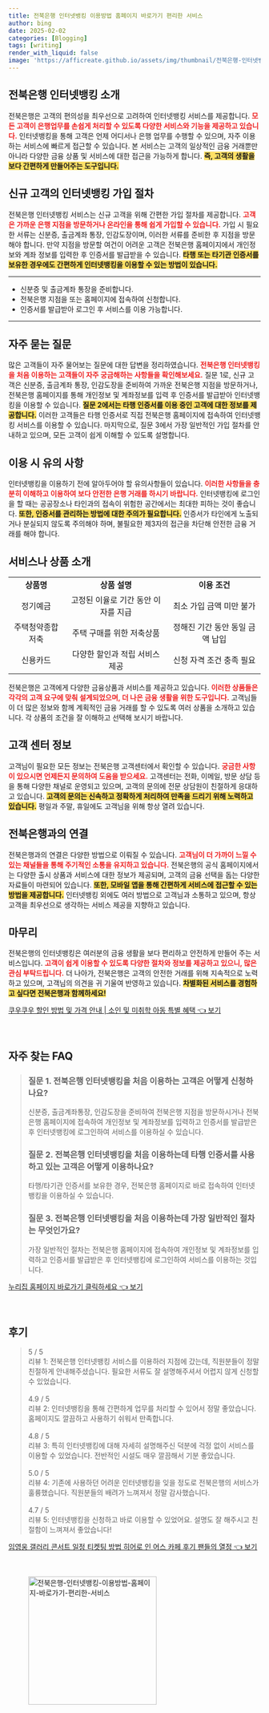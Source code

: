 ```yaml
---
title: 전북은행 인터넷뱅킹 이용방법 홈페이지 바로가기 편리한 서비스
author: bing
date: 2025-02-02
categories: [Blogging]
tags: [writing]
render_with_liquid: false
image: 'https://afficreate.github.io/assets/img/thumbnail/전북은행-인터넷뱅킹-이용방법-홈페이지-바로가기-편리한-서비스.webp'
---
```



<h2 id='전북은행_소개'>전북은행 인터넷뱅킹 소개</h2>

<p>전북은행은 고객의 편의성을 최우선으로 고려하여 인터넷뱅킹 서비스를 제공합니다. <b><span style="color: #ee2323;">모든 고객이 은행업무를 손쉽게 처리할 수 있도록 다양한 서비스와 기능을 제공하고 있습니다.</span></b> 인터넷뱅킹을 통해 고객은 언제 어디서나 은행 업무를 수행할 수 있으며, 자주 이용하는 서비스에 빠르게 접근할 수 있습니다. 본 서비스는 고객의 일상적인 금융 거래뿐만 아니라 다양한 금융 상품 및 서비스에 대한 접근을 가능하게 합니다. <b><span style="background-color: #ffe066;">즉, 고객의 생활을 보다 간편하게 만들어주는 도구입니다.</span></b></p>

<h2 id='신규_고객_가입_절차'>신규 고객의 인터넷뱅킹 가입 절차</h2>

<p>전북은행 인터넷뱅킹 서비스는 신규 고객을 위해 간편한 가입 절차를 제공합니다. <b><span style="color: #ee2323;">고객은 가까운 은행 지점을 방문하거나 온라인을 통해 쉽게 가입할 수 있습니다.</span></b> 가입 시 필요한 서류는 신분증, 출금계좌 통장, 인감도장이며, 이러한 서류를 준비한 후 지점을 방문해야 합니다. 만약 지점을 방문할 여건이 어려운 고객은 전북은행 홈페이지에서 개인정보와 계좌 정보를 입력한 후 인증서를 발급받을 수 있습니다. <b><span style="background-color: #ffe066;">타행 또는 타기관 인증서를 보유한 경우에도 간편하게 인터넷뱅킹을 이용할 수 있는 방법이 있습니다.</span></b></p>

<hr />

<ul>
    <li>신분증 및 출금계좌 통장을 준비합니다.</li>
    <li>전북은행 지점을 또는 홈페이지에 접속하여 신청합니다.</li>
    <li>인증서를 발급받아 로그인 후 서비스를 이용 가능합니다.</li>
</ul>

<hr />

<h2 id='자주_묻는_질문'>자주 묻는 질문</h2>

<p>많은 고객들이 자주 물어보는 질문에 대한 답변을 정리하였습니다. <b><span style="color: #ee2323;">전북은행 인터넷뱅킹을 처음 이용하는 고객들이 자주 궁금해하는 사항들을 확인해보세요.</span></b> 질문 1로, 신규 고객은 신분증, 출금계좌 통장, 인감도장을 준비하여 가까운 전북은행 지점을 방문하거나, 전북은행 홈페이지를 통해 개인정보 및 계좌정보를 입력 후 인증서를 발급받아 인터넷뱅킹을 이용할 수 있습니다. <b><span style="background-color: #ffe066;">질문 2에서는 타행 인증서를 이용 중인 고객에 대한 정보를 제공합니다.</span></b> 이러한 고객들은 타행 인증서로 직접 전북은행 홈페이지에 접속하여 인터넷뱅킹 서비스를 이용할 수 있습니다. 마지막으로, 질문 3에서 가장 일반적인 가입 절차를 안내하고 있으며, 모든 고객이 쉽게 이해할 수 있도록 설명합니다.</p>

<h2 id='이용_시_유의사항'>이용 시 유의 사항</h2>

<p>인터넷뱅킹을 이용하기 전에 알아두어야 할 유의사항들이 있습니다. <b><span style="color: #ee2323;">이러한 사항들을 충분히 이해하고 이용하여 보다 안전한 은행 거래를 하시기 바랍니다.</span></b> 인터넷뱅킹에 로그인을 할 때는 공공장소나 타인과의 접속이 위험한 공간에서는 최대한 피하는 것이 좋습니다. <b><span style="background-color: #ffe066;">또한, 인증서를 관리하는 방법에 대한 주의가 필요합니다.</span></b> 인증서가 타인에게 노출되거나 분실되지 않도록 주의해야 하며, 불필요한 제3자의 접근을 차단해 안전한 금융 거래를 해야 합니다.</p>

<h2 id='서비스_또는_상품_소개'>서비스나 상품 소개</h2>

<table>
    <tr>
        <td style="text-align: center; height: 17px;"><b>상품명</b></td>
        <td style="text-align: center; height: 17px;"><b>상품 설명</b></td>
        <td style="text-align: center; height: 17px;"><b>이용 조건</b></td>
    </tr>
    <tr>
        <td style="text-align: center; height: 17px;">정기예금</td>
        <td style="text-align: center; height: 17px;">고정된 이율로 기간 동안 이자를 지급</td>
        <td style="text-align: center; height: 17px;">최소 가입 금액 미만 불가</td>
    </tr>
    <tr>
        <td style="text-align: center; height: 17px;">주택청약종합저축</td>
        <td style="text-align: center; height: 17px;">주택 구매를 위한 저축상품</td>
        <td style="text-align: center; height: 17px;">정해진 기간 동안 동일 금액 납입</td>
    </tr>
    <tr>
        <td style="text-align: center; height: 17px;">신용카드</td>
        <td style="text-align: center; height: 17px;">다양한 할인과 적립 서비스 제공</td>
        <td style="text-align: center; height: 17px;">신청 자격 조건 충족 필요</td>
    </tr>
</table>

<p>전북은행은 고객에게 다양한 금융상품과 서비스를 제공하고 있습니다. <b><span style="color: #ee2323;">이러한 상품들은 각각의 고객 요구에 맞춰 설계되었으며, 더 나은 금융 생활을 위한 도구입니다.</span></b> 고객님들이 더 많은 정보와 함께 계획적인 금융 거래를 할 수 있도록 여러 상품을 소개하고 있습니다. 각 상품의 조건을 잘 이해하고 선택해 보시기 바랍니다.</p>

<h2 id='고객_센터_정보'>고객 센터 정보</h2>

<p>고객님이 필요한 모든 정보는 전북은행 고객센터에서 확인할 수 있습니다. <b><span style="color: #ee2323;">궁금한 사항이 있으시면 언제든지 문의하여 도움을 받으세요.</span></b> 고객센터는 전화, 이메일, 방문 상담 등을 통해 다양한 채널로 운영되고 있으며, 고객의 문의에 전문 상담원이 친절하게 응대하고 있습니다. <b><span style="background-color: #ffe066;">고객의 문의는 신속하고 정확하게 처리하여 만족을 드리기 위해 노력하고 있습니다.</span></b> 평일과 주말, 휴일에도 고객님을 위해 항상 열려 있습니다.</p>

<h2 id='전북은행_커넥션'>전북은행과의 연결</h2>

<p>전북은행과의 연결은 다양한 방법으로 이뤄질 수 있습니다. <b><span style="color: #ee2323;">고객님이 더 가까이 느낄 수 있는 채널들을 통해 주기적인 소통을 유지하고 있습니다.</span></b> 전북은행의 공식 홈페이지에서는 다양한 출시 상품과 서비스에 대한 정보가 제공되며, 고객의 금융 선택을 돕는 다양한 자료들이 마련되어 있습니다. <b><span style="background-color: #ffe066;">또한, 모바일 앱을 통해 간편하게 서비스에 접근할 수 있는 방법을 제공합니다.</span></b> 인터넷뱅킹 외에도 여러 방법으로 고객님과 소통하고 있으며, 항상 고객을 최우선으로 생각하는 서비스 제공을 지향하고 있습니다.</p>

<h2 id='마무리'>마무리</h2>

<p>전북은행의 인터넷뱅킹은 여러분의 금융 생활을 보다 편리하고 안전하게 만들어 주는 서비스입니다. <b><span style="color: #ee2323;">고객이 쉽게 이용할 수 있도록 다양한 절차와 정보를 제공하고 있으니, 많은 관심 부탁드립니다.</span></b> 더 나아가, 전북은행은 고객의 안전한 거래를 위해 지속적으로 노력하고 있으며, 고객님의 의견을 귀 기울여 반영하고 있습니다. <b><span style="background-color: #ffe066;">차별화된 서비스를 경험하고 싶다면 전북은행과 함께하세요!</span></b></p>


<p><a class="click-button" title="쿠우쿠우 할인 방법 및 가격 안내 | 소인 및 미취학 아동 특별 혜택" href="https://afficreate.github.io/posts/%EC%BF%A0%EC%9A%B0%EC%BF%A0%EC%9A%B0-%ED%95%A0%EC%9D%B8-%EB%B0%A9%EB%B2%95-%EB%B0%8F-%EA%B0%80%EA%B2%A9-%EC%95%88%EB%82%B4-%EC%86%8C%EC%9D%B8-%EB%B0%8F-%EB%AF%B8%EC%B7%A8%ED%95%99-%EC%95%84%EB%8F%99-%ED%8A%B9%EB%B3%84-%ED%98%9C%ED%83%9D/" rel="dofollow">쿠우쿠우 할인 방법 및 가격 안내 | 소인 및 미취학 아동 특별 혜택 👈 보기</a></p><br>
<h2 id='자주_찾는_FAQ'>자주 찾는 FAQ</h2>
<div itemscope="" itemtype="https://schema.org/FAQPage"> 
<blockquote> 
<div itemscope="" itemprop="mainEntity" itemtype="https://schema.org/Question"> 
<h3 itemprop="name">질문 1. 전북은행 인터넷뱅킹을 처음 이용하는 고객은 어떻게 신청하나요?</h3> 
<div itemscope="" itemprop="acceptedAnswer" itemtype="https://schema.org/Answer"> 
<span itemprop="text"> 
<p>신분증, 출금계좌통장, 인감도장을 준비하여 전북은행 지점을 방문하시거나 전북은행 홈페이지에 접속하여 개인정보 및 계좌정보를 입력하고 인증서를 발급받은 후 인터넷뱅킹에 로그인하여 서비스를 이용하실 수 있습니다.</p> 
</span> 
</div> 
</div> 
<div itemscope="" itemprop="mainEntity" itemtype="https://schema.org/Question"> 
<h3 itemprop="name">질문 2. 전북은행 인터넷뱅킹을 처음 이용하는데 타행 인증서를 사용하고 있는 고객은 어떻게 이용하나요?</h3> 
<div itemscope="" itemprop="acceptedAnswer" itemtype="https://schema.org/Answer"> 
<span itemprop="text"> 
<p>타행/타기관 인증서를 보유한 경우, 전북은행 홈페이지로 바로 접속하여 인터넷뱅킹을 이용하실 수 있습니다.</p> 
</span> 
</div> 
</div> 
<div itemscope="" itemprop="mainEntity" itemtype="https://schema.org/Question"> 
<h3 itemprop="name">질문 3. 전북은행 인터넷뱅킹을 처음 이용하는데 가장 일반적인 절차는 무엇인가요?</h3> 
<div itemscope="" itemprop="acceptedAnswer" itemtype="https://schema.org/Answer"> 
<span itemprop="text"> 
<p>가장 일반적인 절차는 전북은행 홈페이지에 접속하여 개인정보 및 계좌정보를 입력하고 인증서를 발급받은 후 인터넷뱅킹에 로그인하여 서비스를 이용하는 것입니다.</p> 
</span> 
</div> 
</div> 
</blockquote> 
</div>
<p><a class="click-button" title="누리집 홈페이지 바로가기 클릭하세요" href="https://afficreate.github.io/posts/%EB%88%84%EB%A6%AC%EC%A7%91-%ED%99%88%ED%8E%98%EC%9D%B4%EC%A7%80-%EB%B0%94%EB%A1%9C%EA%B0%80%EA%B8%B0-%ED%81%B4%EB%A6%AD%ED%95%98%EC%84%B8%EC%9A%94/" rel="dofollow">누리집 홈페이지 바로가기 클릭하세요 👈 보기</a></p><br>
<h2 id='후기'>후기</h2>
<div itemscope itemtype="https://schema.org/Product">
  <blockquote>
  <div itemprop="review" itemscope itemtype="https://schema.org/Review">
      <div itemprop="reviewRating" itemscope itemtype="https://schema.org/Rating"> <span itemprop="ratingValue">5</span> / <span itemprop="bestRating">5</span> </div>
      <span itemprop="reviewBody">리뷰 1: 전북은행 인터넷뱅킹 서비스를 이용하러 지점에 갔는데, 직원분들이 정말 친절하게 안내해주셨습니다. 필요한 서류도 잘 설명해주셔서 어렵지 않게 신청할 수 있었습니다.</span>
  </div>
  <br>
  <div itemprop="review" itemscope itemtype="https://schema.org/Review">
      <div itemprop="reviewRating" itemscope itemtype="https://schema.org/Rating"> <span itemprop="ratingValue">4.9</span> / <span itemprop="bestRating">5</span> </div>
      <span itemprop="reviewBody">리뷰 2: 인터넷뱅킹을 통해 간편하게 업무를 처리할 수 있어서 정말 좋았습니다. 홈페이지도 깔끔하고 사용하기 쉬워서 만족합니다.</span>
  </div>
  <br>
  <div itemprop="review" itemscope itemtype="https://schema.org/Review">
      <div itemprop="reviewRating" itemscope itemtype="https://schema.org/Rating"> <span itemprop="ratingValue">4.8</span> / <span itemprop="bestRating">5</span> </div>
      <span itemprop="reviewBody">리뷰 3: 특히 인터넷뱅킹에 대해 자세히 설명해주신 덕분에 걱정 없이 서비스를 이용할 수 있었습니다. 전반적인 시설도 매우 깔끔해서 기분 좋았습니다.</span>
  </div>
  <br>
  <div itemprop="review" itemscope itemtype="https://schema.org/Review">
      <div itemprop="reviewRating" itemscope itemtype="https://schema.org/Rating"> <span itemprop="ratingValue">5.0</span> / <span itemprop="bestRating">5</span> </div>
      <span itemprop="reviewBody">리뷰 4: 기존에 사용하던 어려운 인터넷뱅킹을 잊을 정도로 전북은행의 서비스가 훌륭했습니다. 직원분들의 배려가 느껴져서 정말 감사했습니다.</span>
  </div>
  <br>
  <div itemprop="review" itemscope itemtype="https://schema.org/Review">
      <div itemprop="reviewRating" itemscope itemtype="https://schema.org/Rating"> <span itemprop="ratingValue">4.7</span> / <span itemprop="bestRating">5</span> </div>
      <span itemprop="reviewBody">리뷰 5: 인터넷뱅킹을 신청하고 바로 이용할 수 있었어요. 설명도 잘 해주시고 친절함이 느껴져서 좋았습니다!</span>
  </div>
  </blockquote>
</div>
<p><a class="click-button" title="임영웅 갤러리 콘서트 일정 티켓팅 방법 히어로 인 어스 카페 후기 팬들의 열정" href="https://afficreate.github.io/posts/%EC%9E%84%EC%98%81%EC%9B%85-%EA%B0%A4%EB%9F%AC%EB%A6%AC-%EC%BD%98%EC%84%9C%ED%8A%B8-%EC%9D%BC%EC%A0%95-%ED%8B%B0%EC%BC%93%ED%8C%85-%EB%B0%A9%EB%B2%95-%ED%9E%88%EC%96%B4%EB%A1%9C-%EC%9D%B8-%EC%96%B4%EC%8A%A4-%EC%B9%B4%ED%8E%98-%ED%9B%84%EA%B8%B0-%ED%8C%AC%EB%93%A4%EC%9D%98-%EC%97%B4%EC%A0%95/" rel="dofollow">임영웅 갤러리 콘서트 일정 티켓팅 방법 히어로 인 어스 카페 후기 팬들의 열정 👈 보기</a></p><br>
<figure class="image"><img src="https://afficreate.github.io/assets/img/thumbnail/전북은행-인터넷뱅킹-이용방법-홈페이지-바로가기-편리한-서비스.webp" alt="전북은행-인터넷뱅킹-이용방법-홈페이지-바로가기-편리한-서비스" width="256" height="256"></figure>